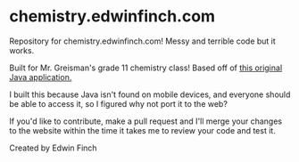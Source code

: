 # chemistry.edwinfinch.com
Repository for chemistry.edwinfinch.com! Messy and terrible code but it works.

Built for Mr. Greisman's grade 11 chemistry class! Based off of <a href="http://sch3u-ccvi.wikispaces.com/SCH3U1+Multiple+Choice+Program">
this original Java application.</a>

I built this because Java isn't found on mobile devices, and everyone should be able to access it, so I figured why
not port it to the web?

If you'd like to contribute, make a pull request and I'll merge your changes to the website within the time it takes me
to review your code and test it.

Created by Edwin Finch
